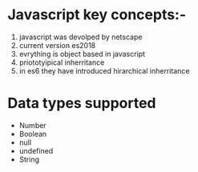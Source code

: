 # Javascript key concepts:-

1.  javascript was devolped by netscape
2.	current version es2018
3.	evrything is object based in javascript 
4.	priototyipical inherritance 
5.	in es6 they have introduced hirarchical inherritance

# Data types supported 
* Number
* Boolean
* null
* undefined
* String


